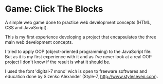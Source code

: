 # Game: Click The Blocks
A simple web game done to practice web development concepts (HTML, CSS and JavaScript).

This is my first experience developing a project that encapsulates the three main web development concepts.

I tried to apply OOP (object-oriented programming) to the JavaScript file. But as it is my first experience with it and as I've never look at a real OOP project I don't know if the result is what it should be.

I used the font 'digital-7 mono' wich is open to freeware softwares and education done by Sizenko Alexander (Style-7, http://www.styleseven.com).
